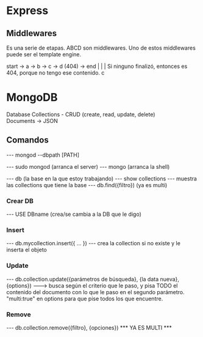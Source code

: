 # Express

## Middlewares

Es una serie de etapas. ABCD son middlewares.
Uno de estos middlewares puede ser el template engine. 

start -> a -> b -> c -> d (404) -> end
		 |					|
		 |					Si ninguno finalizó, entonces es 404, porque no tengo ese contenido.
		 c

# MongoDB

Database
	Collections
		- CRUD (create, read, update, delete)	
		Documents -> JSON


## Comandos

--- mongod --dbpath [PATH]

--- sudo mongod (arranca el server)
--- mongo (arranca la shell)

--- db (la base en la que estoy trabajando)
--- show collections --- muestra las collections que tiene la base
--- db.find({filtro}) (ya es multi)

### Crear DB
--- USE DBname (crea/se cambia a la DB que le digo)

### Insert
--- db.mycollection.insert({ ... }) --- crea la collection si no existe y le inserta el objeto

### Update
--- db.collection.update({parámetros de búsqueda}, {la data nueva}, {options}) ---> busca según el criterio que le paso, y pisa TODO el contenido del documento con lo que le paso en el segundo parámetro. "multi:true" en options para que pise todos los que encuentre.

### Remove
--- db.collection.remove({filtro}, {opciones}) *** YA ES MULTI ***